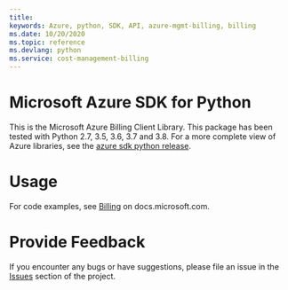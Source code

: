 ```yaml
---
title: 
keywords: Azure, python, SDK, API, azure-mgmt-billing, billing
ms.date: 10/20/2020
ms.topic: reference
ms.devlang: python
ms.service: cost-management-billing
---
```

# Microsoft Azure SDK for Python

This is the Microsoft Azure Billing Client Library.
This package has been tested with Python 2.7, 3.5, 3.6, 3.7 and 3.8.
For a more complete view of Azure libraries, see the [azure sdk python release](https://aka.ms/azsdk/python/all).


# Usage

For code examples, see [Billing](https://docs.microsoft.com/python/api/overview/azure/billing)
on docs.microsoft.com.


# Provide Feedback

If you encounter any bugs or have suggestions, please file an issue in the
[Issues](https://github.com/Azure/azure-sdk-for-python/issues)
section of the project.




